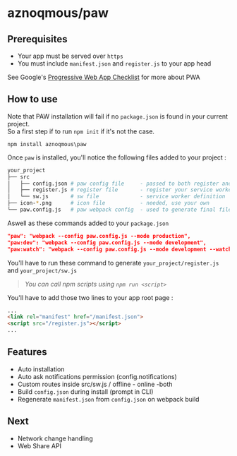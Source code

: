 # aznoqmous/paw

## Prerequisites
- Your app must be served over `https`
- You must include `manifest.json` and `register.js` to your app head

See Google's [Progressive Web App Checklist](https://developers.google.com/web/progressive-web-apps/checklist) for more about PWA

## How to use
Note that PAW installation will fail if no `package.json` is found in your current project.  
So a first step if to run `npm init` if it's not the case.

`npm install aznoqmous\paw`  


Once `paw` is installed, you'll notice the following files added to your project :

```sh
your_project
├── src
│   ├── config.json # paw config file     - passed to both register and sw, generate your /manifest.json
│   ├── register.js # register file       - register your service worker
│   └── sw.js       # sw file             - service worker definition
├── icon-*.png      # icon file           - needed, use your own
└── paw.config.js   # paw webpack config  - used to generate final files
```

Aswell as these commands added to your `package.json`  
```json
"paw": "webpack --config paw.config.js --mode production",
"paw:dev": "webpack --config paw.config.js --mode development",
"paw:watch": "webpack --config paw.config.js --mode development --watch"
```
You'll have to run these command to generate `your_project/register.js` and `your_project/sw.js`  
>_You can call npm scripts using `npm run <script>`_

You'll have to add those two lines to your app root page :
```html
...
<link rel="manifest" href="/manifest.json">
<script src="/register.js"></script>
...
```

## Features
- Auto installation
- Auto ask notifications permission (config.notifications)
- Custom routes inside src/sw.js / offline - online -both
- Build `config.json` during install (prompt in CLI)
- Regenerate `manifest.json` from `config.json` on webpack build

## Next
- Network change handling
- Web Share API
